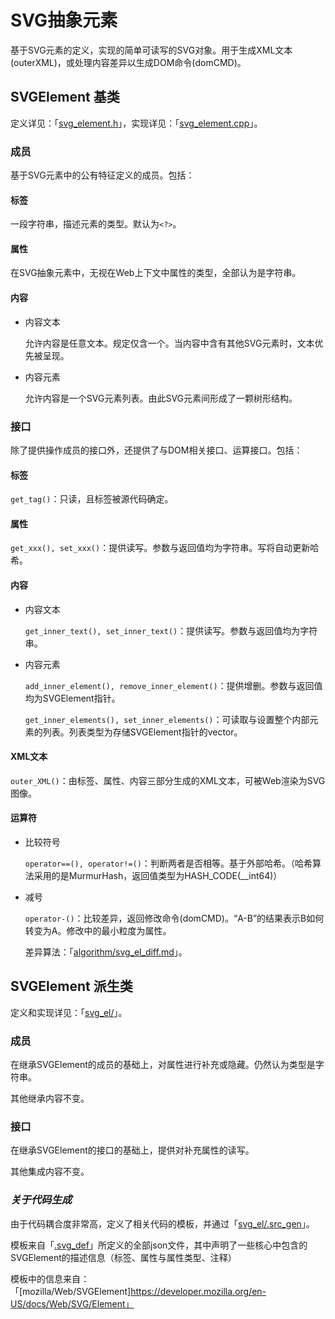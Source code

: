 # SVG抽象元素

基于SVG元素的定义，实现的简单可读写的SVG对象。用于生成XML文本(outerXML)，或处理内容差异以生成DOM命令(domCMD)。

## SVGElement 基类

定义详见：「[svg_element.h](../../../core/svg_element.h)」，实现详见：「[svg_element.cpp](../../../core/svg_element.cpp)」。

### 成员

基于SVG元素中的公有特征定义的成员。包括：

#### 标签

一段字符串，描述元素的类型。默认为`<?>`。

#### 属性

在SVG抽象元素中，无视在Web上下文中属性的类型，全部认为是字符串。

#### 内容

- 内容文本

    允许内容是任意文本。规定仅含一个。当内容中含有其他SVG元素时，文本优先被呈现。

- 内容元素

    允许内容是一个SVG元素列表。由此SVG元素间形成了一颗树形结构。

### 接口

除了提供操作成员的接口外，还提供了与DOM相关接口、运算接口。包括：

#### 标签

`get_tag()`：只读，且标签被源代码确定。

#### 属性

`get_xxx(), set_xxx()`：提供读写。参数与返回值均为字符串。写将自动更新哈希。

#### 内容

- 内容文本

    `get_inner_text(), set_inner_text()`：提供读写。参数与返回值均为字符串。

- 内容元素

    `add_inner_element(), remove_inner_element()`：提供增删。参数与返回值均为SVGElement指针。

    `get_inner_elements(), set_inner_elements()`：可读取与设置整个内部元素的列表。列表类型为存储SVGElement指针的vector。

#### XML文本

`outer_XML()`：由标签、属性、内容三部分生成的XML文本，可被Web渲染为SVG图像。

#### 运算符

- 比较符号

    `operator==(), operator!=()`：判断两者是否相等。基于外部哈希。（哈希算法采用的是MurmurHash，返回值类型为HASH_CODE(__int64)）

- 减号

    `operator-()`：比较差异，返回修改命令(domCMD)。“A-B”的结果表示B如何转变为A。修改中的最小粒度为属性。

    差异算法：「[algorithm/svg_el_diff.md](../../algorithm/svg_el_diff.md)」。

## SVGElement 派生类

定义和实现详见：「[svg_el/](../../../core/svg_el/)」。

### 成员

在继承SVGElement的成员的基础上，对属性进行补充或隐藏。仍然认为类型是字符串。

其他继承内容不变。

### 接口

在继承SVGElement的接口的基础上，提供对补充属性的读写。

其他集成内容不变。

### _关于代码生成_

由于代码耦合度非常高，定义了相关代码的模板，并通过「[svg_el/.src_gen](../../../core/svg_el/.src_gen)」。

模板来自「[.svg_def](../../../core/.svg_def)」所定义的全部json文件，其中声明了一些核心中包含的SVGElement的描述信息（标签、属性与属性类型、注释）

模板中的信息来自：「[mozilla/Web/SVGElement]https://developer.mozilla.org/en-US/docs/Web/SVG/Element」